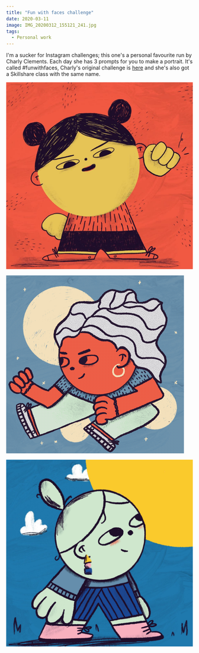 ```yaml
---
title: "Fun with faces challenge"
date: 2020-03-11
image: IMG_20200312_155121_241.jpg
tags:
  - Personal work
---
```


I'm a sucker for Instagram challenges; this one's a personal favourite run by Charly Clements. Each day she has 3 prompts for you to make a portrait. It's called #funwithfaces, Charly's original challenge is [here](https://www.charlyclements.com/funwithfaces) and she's also got a Skillshare class with the same name.

![Power woman](IMG_20200312_155121_241.jpg)

![Space woman GIF](IMG_1166.gif)

![Self-care](IMG_1233.jpg)
